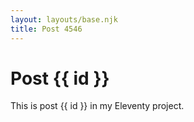 ```yaml
---
layout: layouts/base.njk
title: Post 4546
---
```


# Post {{ id }}

This is post {{ id }} in my Eleventy project.
